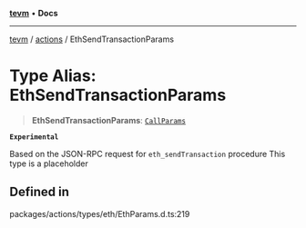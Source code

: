 [**tevm**](../../README.md) • **Docs**

***

[tevm](../../modules.md) / [actions](../README.md) / EthSendTransactionParams

# Type Alias: EthSendTransactionParams

> **EthSendTransactionParams**: [`CallParams`](../../index/type-aliases/CallParams.md)

**`Experimental`**

Based on the JSON-RPC request for `eth_sendTransaction` procedure
This type is a placeholder

## Defined in

packages/actions/types/eth/EthParams.d.ts:219
